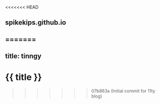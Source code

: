 <<<<<<< HEAD
## spikekips.github.io
=======
---
title: tinngy
---
# {{ title }}
>>>>>>> 07b863a (Initial commit for 11ty blog)
